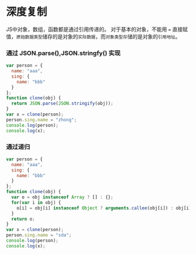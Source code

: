 ﻿# 深度复制
JS中对象，数组，函数都是通过引用传递的。
对于基本的对象，不能用 `=` 直接赋值，`原始数据类型`储存的是对象的`实际数据`，而`对象类型存`储的是对象的`引用地址`。

### 通过 JSON.parse(),JSON.stringfy() 实现
```javascript
var person = {
  name: "aaa",
  sing: {
    name: "bbb"
  }
};
function clone(obj) {
  return JSON.parse(JSON.stringify(obj));
}
var x = clone(person);
person.sing.name = "zhong";
console.log(person);
console.log(x);

```

### 通过递归
```javascript
var person = {
  name: "aaa",
  sing: {
    name: "bbb"
  }
};
function clone(obj) {
  var o = obj instanceof Array ? [] : {};
  for(var i in obj) {
    o[i] = obj[i] instanceof Object ? arguments.callee(obj[i]) : obj[i];
  }
  return o;
}
var x = clone(person);
person.sing.name = "sda";
console.log(person);
console.log(x);
```

